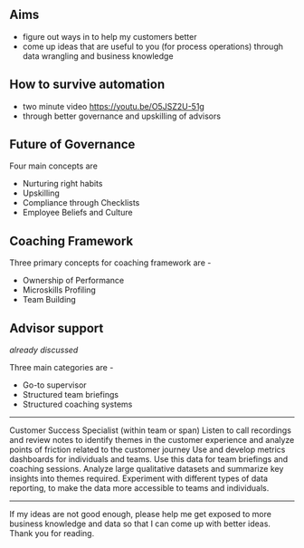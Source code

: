 ## Aims
- figure out ways in to help my customers better 
- come up ideas that are useful to you (for process operations) through data wrangling and business knowledge

## How to survive automation
- two minute video https://youtu.be/O5JSZ2U-51g
- through better governance and upskilling of advisors

## Future of Governance 
Four main concepts are
- Nurturing right habits
- Upskilling
- Compliance through Checklists
- Employee Beliefs and Culture

## Coaching Framework 
Three primary concepts for coaching framework are - 
- Ownership of Performance
- Microskills Profiling
- Team Building

## Advisor support
*already discussed* 

Three main categories are - 
- Go-to supervisor
- Structured team briefings
- Structured coaching systems


-----------

Customer Success Specialist (within team or span)
Listen to call recordings and review notes to identify themes in the customer experience and analyze points of friction related to the customer journey
Use and develop metrics dashboards for individuals and teams. Use this data for team briefings and coaching sessions.
Analyze large qualitative datasets and summarize key insights into themes required.
Experiment with different types of data reporting, to make the data more accessible to teams and individuals.

----------

If my ideas are not good enough, please help me get exposed to more business knowledge and data so that I can come up with better ideas. Thank you for reading.




